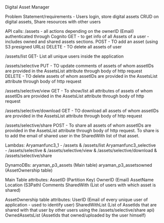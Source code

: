 Digital Asset Manager

Problem Statement/requirements - 
Users login,
store digital assets
CRUD on digital assets,
Share resources with other users


API calls:
/assets        - all actions depending on the ownerID (Email) authenticated through Cognito
GET - to get info of all Assets of a user - includes owned and shared assets sections. 
POST - TO add an asset (using S3 presigned URLs)
DELETE - TO delete all assets of user 

/assets/list 
GET- List all unique users inside the application 

/assets/selective
PUT - TO update comments of assets of whom assetIDs are provided in the AssetsList attribute through body of http request
DELETE -  TO delete assets of whom assetIDs are provided in the AssetsList attribute through body of http request

/assets/selective/view
GET - To show/list all attributes of assets of whom assetIDs are provided in the AssetsList attribute through body of http request

/assets/selective/download
GET - TO download all assets of whom assetIDs are provided in the AssetsList attribute through body of http request

/assets/selective/share
POST - To share all assets of whom assetIDs are provided in the AssetsList attribute through body of http request. To share is to add the email of shared user in the SharedWith list of that asset.



Lambdas:
Aryamanfunc3_1 -  /assets &  /assets/list
Aryamanfunc3_selective - /assets/selective & /assets/selective/view & /assets/selective/download & /assets/selective/share

DynamoDBs:
aryaman_p3_assets (Main table)
aryaman_p3_assetsowned (AssetOwnership table)

Main Table attributes:
AssetID (Partition Key)
OwnerID (Email)
AssetName
Location (S3Path)
Comments
SharedWith (List of users with which asset is shared)

AssetOwnership table attributes:
UserID (Email of every unique user of application -  used to identify user)
SharedWithList (List of AssetIds that are shared with that user by other users using the /assets/selective/share api)
OwnedAssetsList (AssetIds that owned/uploaded by the user himself)

